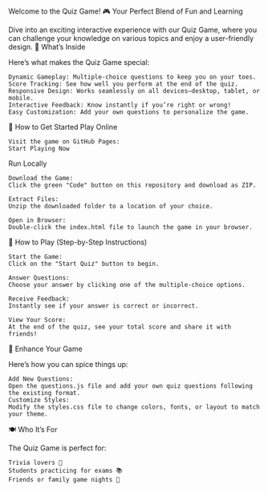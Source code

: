 Welcome to the Quiz Game! 🎮
Your Perfect Blend of Fun and Learning

Dive into an exciting interactive experience with our Quiz Game, where you can challenge your knowledge on various topics and enjoy a user-friendly design.
🍎 What’s Inside

Here’s what makes the Quiz Game special:

    Dynamic Gameplay: Multiple-choice questions to keep you on your toes.
    Score Tracking: See how well you perform at the end of the quiz.
    Responsive Design: Works seamlessly on all devices—desktop, tablet, or mobile.
    Interactive Feedback: Know instantly if you’re right or wrong!
    Easy Customization: Add your own questions to personalize the game.

📖 How to Get Started
Play Online

    Visit the game on GitHub Pages:
    Start Playing Now

Run Locally

    Download the Game:
    Click the green "Code" button on this repository and download as ZIP.

    Extract Files:
    Unzip the downloaded folder to a location of your choice.

    Open in Browser:
    Double-click the index.html file to launch the game in your browser.

🍳 How to Play (Step-by-Step Instructions)

    Start the Game:
    Click on the "Start Quiz" button to begin.

    Answer Questions:
    Choose your answer by clicking one of the multiple-choice options.

    Receive Feedback:
    Instantly see if your answer is correct or incorrect.

    View Your Score:
    At the end of the quiz, see your total score and share it with friends!

🌟 Enhance Your Game

Here’s how you can spice things up:

    Add New Questions:
    Open the questions.js file and add your own quiz questions following the existing format.
    Customize Styles:
    Modify the styles.css file to change colors, fonts, or layout to match your theme.

🍽️ Who It’s For

The Quiz Game is perfect for:

    Trivia lovers 🧠
    Students practicing for exams 📚
    Friends or family game nights 🎉
